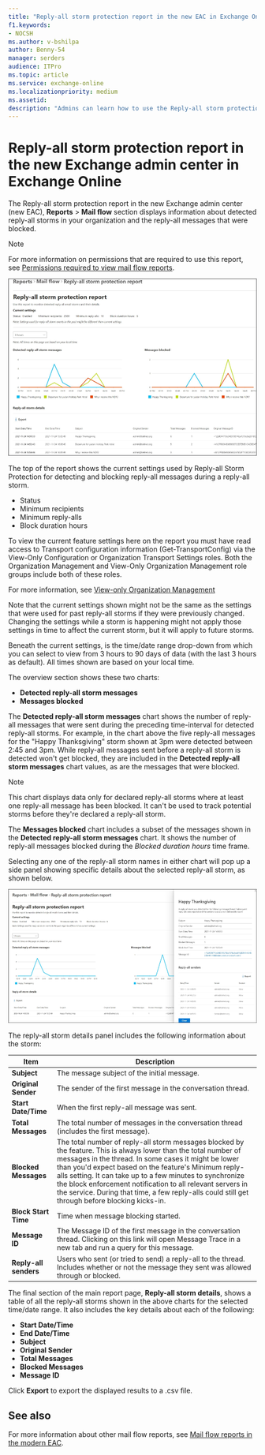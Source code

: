 ```yaml
---
title: "Reply-all storm protection report in the new EAC in Exchange Online"
f1.keywords:
- NOCSH
ms.author: v-bshilpa
author: Benny-54
manager: serders
audience: ITPro
ms.topic: article
ms.service: exchange-online
ms.localizationpriority: medium
ms.assetid:
description: "Admins can learn how to use the Reply-all storm protection report in the new Exchange admin center to identify and troubleshoot mail flow in your email domains."
---
```


# Reply-all storm protection report in the new Exchange admin center in Exchange Online

The Reply-all storm protection report in the new Exchange admin center (new EAC), **Reports** > **Mail flow** section displays information about detected reply-all storms in your organization and the reply-all messages that were blocked. 

> [!NOTE]
> For more information on permissions that are required to use this report, see [Permissions required to view mail flow reports](/exchange/monitoring/mail-flow-reports/mail-flow-reports#permissions-required-to-view-mail-flow-reports).

![Reply-all storm protection report1](../../media/reply-all-storm-protection-report.png.png)

The top of the report shows the current settings used by Reply-all Storm Protection for detecting and blocking reply-all messages during a reply-all storm.

 - Status
 - Minimum recipients
 - Minimum reply-alls
 - Block duration hours
 
To view the current feature settings here on the report you must have read access to Transport configuration information (Get-TransportConfig) via the View-Only Configuration or Organization Transport Settings roles. Both the Organization Management and View-Only Organization Management role groups include both of these roles.

For more information, see [View-only Organization Management](/exchange/view-only-organization-management-exchange-2013-help#:~:text=The%20View-Only%20Organization%20Management%20management%20role%20group%20is%2crequired%20to%20perform%20a%20given%20set%20of%20tasks)

Note that the current settings shown might not be the same as the settings that were used for past reply-all storms if they were previously changed. Changing the settings while a storm is happening might not apply those settings in time to affect the current storm, but it will apply to future storms.

Beneath the current settings, is the time/date range drop-down from which you can select to view from 3 hours to 90 days of data (with the last 3 hours as default). All times shown are based on your local time. 

The overview section shows these two charts: 

 - **Detected reply-all storm messages**
 - **Messages blocked**

The **Detected reply-all storm messages** chart shows the number of reply-all messages that were sent during the preceding time-interval for detected reply-all storms. For example, in the chart above the five reply-all messages for the "Happy Thanksgiving" storm shown at 3pm were detected between 2:45 and 3pm. While reply-all messages sent before a reply-all storm is detected won't get blocked, they are included in the **Detected reply-all storm messages** chart values, as are the messages that were blocked. 

> [!NOTE]
> This chart displays data only for declared reply-all storms where at least one reply-all message has been blocked. It can't be used to track potential storms before they're declared a reply-all storm.

The **Messages blocked** chart includes a subset of the messages shown in the **Detected reply-all storm messages** chart. It shows the number of reply-all messages blocked during the *Blocked duration hours* time frame.

Selecting any one of the reply-all storm names in either chart will pop up a side panel showing specific details about the selected reply-all storm, as shown below. 

![Reply-all report](../../media/reply-all-storm-protection-report-current-settings.png.png)

The reply-all storm details panel includes the following information about the storm:

|Item|Description|
|---|---|
|**Subject**|The message subject of the initial message.|
|**Original Sender**|The sender of the first message in the conversation thread.|
|**Start Date/Time**|When the first reply-all message was sent.|
|**Total Messages**|The total number of messages in the conversation thread (includes the first message).|
|**Blocked Messages**|The total number of reply-all storm messages blocked by the feature. This is always lower than the total number of messages in the thread. In some cases it might be lower than you'd expect based on the feature's Minimum reply-alls setting. It can take up to a few minutes to synchronize the block enforcement notification to all relevant servers in the service. During that time, a few reply-alls could still get through before blocking kicks-in.|
|**Block Start Time**|Time when message blocking started.|
|**Message ID**|The Message ID of the first message in the conversation thread. Clicking on this link will open Message Trace in a new tab and run a query for this message.|
|**Reply-all senders**|Users who sent (or tried to send) a reply-all to the thread. Includes whether or not the message they sent was allowed through or blocked.|

The final section of the main report page, **Reply-all storm details**, shows a table of all the reply-all storms shown in the above charts for the selected time/date range. It also includes the key details about each of the following:

 - **Start Date/Time**
 - **End Date/Time**
 - **Subject**
 - **Original Sender**
 - **Total Messages**
 - **Blocked Messages**
 - **Message ID**

Click **Export** to export the displayed results to a .csv file. 

## See also

For more information about other mail flow reports, see [Mail flow reports in the modern EAC](/exchange/monitoring/mail-flow-reports/mail-flow-reports).



 
